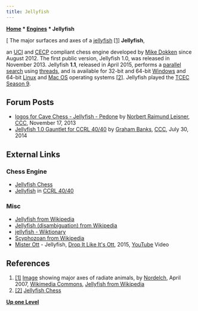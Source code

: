 ```yaml
---
title: Jellyfish
---
```

**[Home](Home "Home") \* [Engines](Engines "Engines") \* Jellyfish**



[ The major surfaces and axes of a [jellyfish](https://en.wikipedia.org/wiki/Scyphozoa) <a id="cite-note-1" href="#cite-ref-1">[1]</a>
**Jellyfish**,  

an [UCI](UCI "UCI") and [CECP](Chess_Engine_Communication_Protocol "Chess Engine Communication Protocol") compliant chess engine developed by [Mike Dokken](index.php?title=Mike_Dokken&action=edit&redlink=1 "Mike Dokken (page does not exist)") since August 2012. 
The first public version, Jellyfish 1.0, was released in November 2013. Jellyfish **1.1**, released in April 2015, performs a [parallel search](Parallel_Search "Parallel Search") using [threads](Thread "Thread"), 
and is available for 32-bit and 64-bit [Windows](Windows "Windows") and 64-bit [Linux](Linux "Linux") and [Mac OS](Mac_OS "Mac OS") operating systems <a id="cite-note-2" href="#cite-ref-2">[2]</a>. 
Jellyfish played the [TCEC Season 9](TCEC_Season_9 "TCEC Season 9").



## Forum Posts


* [logos for Cave Chess - Jellyfish - Pedone](http://www.talkchess.com/forum/viewtopic.php?t=50112) by [Norbert Raimund Leisner](Norbert_Raimund_Leisner "Norbert Raimund Leisner"), [CCC](CCC "CCC"), November 17, 2013
* [Jellyfish 1.0 Gauntlet for CCRL 40/40](http://www.talkchess.com/forum/viewtopic.php?t=53127) by [Graham Banks](Graham_Banks "Graham Banks"), [CCC](CCC "CCC"), July 30, 2014


## External Links


### Chess Engine


* [Jellyfish Chess](https://sites.google.com/site/jellyfishchess/)
* [Jellyfish](http://www.computerchess.org.uk/ccrl/4040/cgi/compare_engines.cgi?family=Jellyfish&print=Rating+list&print=Results+table&print=LOS+table&print=Ponder+hit+table&print=Eval+difference+table&print=Comopp+gamenum+table&print=Overlap+table&print=Score+with+common+opponents) in [CCRL 40/40](CCRL "CCRL")


### Misc


* [Jellyfish from Wikipedia](https://en.wikipedia.org/wiki/Jellyfish)
* [Jellyfish (disambiguation) from Wikipedia](https://en.wikipedia.org/wiki/Jellyfish_%28disambiguation%29)
* [jellyfish - Wiktionary](https://en.wiktionary.org/wiki/jellyfish)
* [Scyphozoan from Wikipedia](https://en.wikipedia.org/wiki/Scyphozoa)
* [Mister Ott](https://www.earshift.com/mister-ott) - Jellyfish, [Drop It Like It's Ott](https://www.earshift.com/mister-ott-drop-it-like-its-ott), 2015, [YouTube](https://en.wikipedia.org/wiki/YouTube) Video


 
## References


1. <a id="cite-ref-1" href="#cite-note-1">[1]</a> [Image](https://commons.wikimedia.org/wiki/File:Radiate_Oral-aboral_Axes.JPG) showing major axes of radiate animals, by [Nordelch](https://commons.wikimedia.org/wiki/User:Nordelch), April 2007, [Wikimedia Commons](https://en.wikipedia.org/wiki/Wikimedia_Commons), [Jellyfish from Wikipedia](https://en.wikipedia.org/wiki/Jellyfish)
2. <a id="cite-ref-2" href="#cite-note-2">[2]</a> [Jellyfish Chess](https://sites.google.com/site/jellyfishchess/)

**[Up one Level](Engines "Engines")**







 
